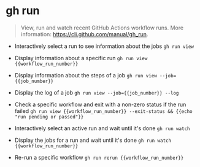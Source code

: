 # gh run
> View, run and watch recent GitHub Actions workflow runs.
> More information: <https://cli.github.com/manual/gh_run>.

- Interactively select a run to see information about the jobs
`gh run view`

- Display information about a specific run
`gh run view {{workflow_run_number}}`

- Display information about the steps of a job
`gh run view --job={{job_number}}`

- Display the log of a job
`gh run view --job={{job_number}} --log`

- Check a specific workflow and exit with a non-zero status if the run failed
`gh run view {{workflow_run_number}} --exit-status && {{echo "run pending or passed"}}`

- Interactively select an active run and wait until it's done
`gh run watch`

- Display the jobs for a run and wait until it's done
`gh run watch {{workflow_run_number}}`

- Re-run a specific workflow
`gh run rerun {{workflow_run_number}}`
